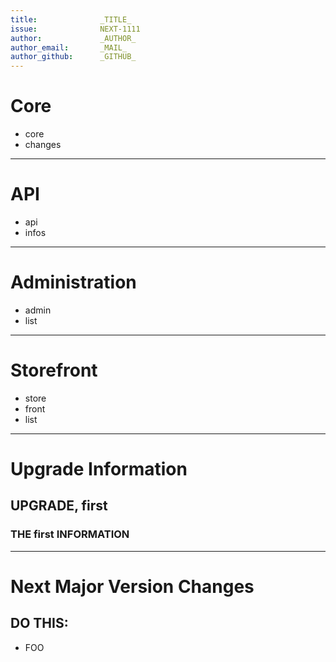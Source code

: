 ```yaml
---
title:              _TITLE_
issue:              NEXT-1111
author:             _AUTHOR_
author_email:       _MAIL_
author_github:      _GITHUB_
---
```

# Core
* core
* changes
___
# API
* api
* infos
___
# Administration
* admin
* list
___
# Storefront
* store
* front
* list
___
# Upgrade Information

## UPGRADE, first
### THE first INFORMATION
___
# Next Major Version Changes

## DO THIS:

* FOO
